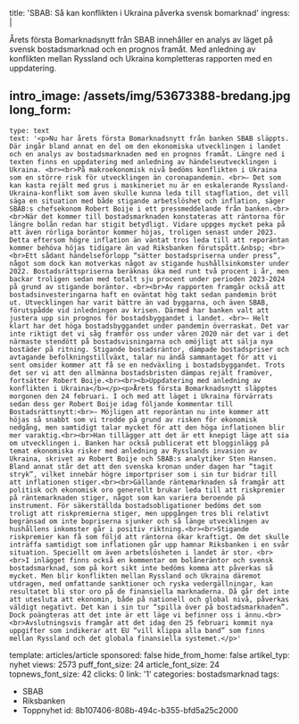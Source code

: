 title: 'SBAB: Så kan konflikten i Ukraina påverka svensk bomarknad'
ingress: |
  <p>Årets första Bomarknadsnytt från SBAB innehåller en analys av läget på svensk bostadsmarknad och en prognos framåt. Med anledning av konflikten mellan Ryssland och Ukraina kompletteras rapporten med en uppdatering.
  </p>
  
intro_image: /assets/img/53673388-bredang.jpg
long_form:
  -
    type: text
    text: '<p>Nu har årets första Bomarknadsnytt från banken SBAB släppts. Där ingår bland annat en del om den ekonomiska utvecklingen i landet och en analys av bostadsmarknaden med en prognos framåt. Längre ned i texten finns en uppdatering med anledning av händelseutvecklingen i Ukraina. <br><br>På makroekonomisk nivå bedöms konflikten i Ukraina som en större risk för utvecklingen än coronapandemin. <br>– Det som kan kasta rejält med grus i maskineriet nu är en eskalerande Ryssland-Ukraina-konflikt som även skulle kunna leda till stagflation, det vill säga en situation med både stigande arbetslöshet och inflation, säger SBAB:s chefsekonom Robert Boije i ett pressmeddelande från banken.<br><br>När det kommer till bostadsmarknaden konstateras att räntorna för längre bolån redan har stigit betydligt. Vidare uppges mycket peka på att även rörliga boräntor kommer höjas, troligen senast under 2023. Detta eftersom högre inflation än väntat tros leda till att reporäntan kommer behöva höjas tidigare än vad Riksbanken förutspått.&nbsp; <br><br>Ett sådant händelseförlopp “sätter bostadspriserna under press”, något som dock kan motverkas något av stigande hushållsinkomster under 2022. Bostadsrättspriserna beräknas öka med runt två procent i år, men backar troligen sedan med totalt sju procent under perioden 2023-2024 på grund av stigande boräntor. <br><br>Av rapporten framgår också att bostadsinvesteringarna haft en oväntat hög takt sedan pandemin bröt ut. Utvecklingen har varit bättre än vad byggarna, och även SBAB, förutspådde vid inledningen av krisen. Därmed har banken valt att justera upp sin prognos för bostadsbyggandet i landet. <br>– Helt klart har det höga bostadsbyggandet under pandemin överraskat. Det var inte riktigt det vi såg framför oss under våren 2020 när det var i det närmaste stendött på bostadsvisningarna och omöjligt att sälja nya bostäder på ritning. Stigande bostadsräntor, dämpade bostadspriser och avtagande befolkningstillväxt, talar nu ändå sammantaget för att vi sent omsider kommer att få se en nedväxling i bostadsbyggandet. Trots det ser vi att den allmänna bostadsbristen dämpas rejält framöver, fortsätter Robert Boije.<br><br><b>Uppdatering med anledning av konflikten i Ukraina</b></p><p>Årets första Bomarknadsnytt släpptes morgonen den 24 februari. I och med att läget i Ukraina förvärrats sedan dess ger Robert Boije idag följande kommentar till Bostadsrättsnytt:<br>– Möjligen att reporäntan nu inte kommer att höjas så snabbt som vi trodde på grund av risken för ekonomisk nedgång, men samtidigt talar mycket för att den höga inflationen blir mer varaktig.<br><br>Han tillägger att det är ett knepigt läge att sia om utvecklingen i. Banken har också publicerat ett blogginlägg på temat ekonomiska risker med anledning av Rysslands invasion av Ukraina, skrivet av Robert Boije och SBAB:s analytiker Sten Hansen. Bland annat står det att den svenska kronan under dagen har “tagit stryk”, vilket innebär högre importpriser som i sin tur bidrar till att inflationen stiger.<br><br>Gällande räntemarknaden så framgår att politisk och ekonomisk oro generellt brukar leda till att riskpremier på räntemarknaden stiger, något som kan variera beroende på instrument. För säkerställda bostadsobligationer bedöms det som troligt att riskpremierna stiger, men uppgången tros bli relativt begränsad om inte bopriserna sjunker och så länge utvecklingen av hushållens inkomster går i positiv riktning.<br><br>Stigande riskpremier kan få som följd att räntorna ökar kraftigt. Om det skulle inträffa samtidigt som inflationen går upp hamnar Riksbanken i en svår situation. Speciellt om även arbetslösheten i landet är stor. <br><br>I inlägget finns också en kommentar om bolåneräntor och svensk bostadsmarknad, som på kort sikt inte bedöms komma att påverkas så mycket. Men blir konflikten mellan Ryssland och Ukraina däremot utdragen, med omfattande sanktioner och ryska vedergällningar, kan resultatet bli stor oro på de finansiella marknaderna. Då går det inte att utesluta att ekonomin, både på nationell och global nivå, påverkas väldigt negativt. Det kan i sin tur “spilla över på bostadsmarknaden”. Dock poängteras att det inte är ett läge vi befinner oss i ännu.<br><br>Avslutningsvis framgår att det idag den 25 februari kommit nya uppgifter som indikerar att EU “vill klippa alla band” som finns mellan Ryssland och det globala finansiella systemet.</p>'
template: articles/article
sponsored: false
hide_from_home: false
artikel_typ: nyhet
views: 2573
puff_font_size: 24
article_font_size: 24
topnews_font_size: 42
clicks: 0
link: '1'
categories: bostadsmarknad
tags:
  - SBAB
  - Riksbanken
  - Toppnyhet
id: 8b107406-808b-494c-b355-bfd5a25c2000
